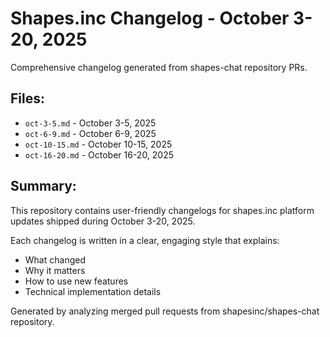 # Shapes.inc Changelog - October 3-20, 2025

Comprehensive changelog generated from shapes-chat repository PRs.

## Files:

- `oct-3-5.md` - October 3-5, 2025
- `oct-6-9.md` - October 6-9, 2025  
- `oct-10-15.md` - October 10-15, 2025
- `oct-16-20.md` - October 16-20, 2025

## Summary:

This repository contains user-friendly changelogs for shapes.inc platform updates shipped during October 3-20, 2025.

Each changelog is written in a clear, engaging style that explains:
- What changed
- Why it matters
- How to use new features
- Technical implementation details

Generated by analyzing merged pull requests from shapesinc/shapes-chat repository.